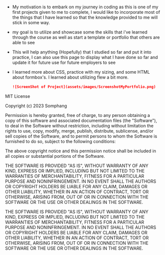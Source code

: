 # <My Portfolio>


- My motivation is to embark on my journey in coding as this is one of my first  projects given to me to complete, I would like to incorporate most of the things that I have learned so that the knowledge provided to me will stick in some way.
- my goal is to utilize and showcase some the skills that i've learned through the course as well as start a template or portfolio that others are able to see
- This will help anything (Hopefully) that I studied so far and put it into practice, I can also use this page to display what I have done so far and update it for future use for future employers to see
- I learned more about CSS, practice with my sizing, and some HTML about formbox's. I learned about utilizing flew a bit more.



    ```md
    ![ScreenShot of Project](assets/images/ScreenshotMyPortfolio.png)
    ```


MIT License

Copyright (c) 2023 Somphang

Permission is hereby granted, free of charge, to any person obtaining a copy of this software and associated documentation files (the "Software"), to deal in the Software without restriction, including without limitation the rights to use, copy, modify, merge, publish, distribute, sublicense, and/or sell copies of the Software, and to permit persons to whom the Software is furnished to do so, subject to the following conditions:

The above copyright notice and this permission notice shall be included in all copies or substantial portions of the Software.

THE SOFTWARE IS PROVIDED "AS IS", WITHOUT WARRANTY OF ANY KIND, EXPRESS OR IMPLIED, INCLUDING BUT NOT LIMITED TO THE WARRANTIES OF MERCHANTABILITY, FITNESS FOR A PARTICULAR PURPOSE AND NONINFRINGEMENT. IN NO EVENT SHALL THE AUTHORS OR COPYRIGHT HOLDERS BE LIABLE FOR ANY CLAIM, DAMAGES OR OTHER LIABILITY, WHETHER IN AN ACTION OF CONTRACT, TORT OR OTHERWISE, ARISING FROM, OUT OF OR IN CONNECTION WITH THE SOFTWARE OR THE USE OR OTHER DEALINGS IN THE SOFTWARE.

THE SOFTWARE IS PROVIDED "AS IS", WITHOUT WARRANTY OF ANY KIND, EXPRESS OR IMPLIED, INCLUDING BUT NOT LIMITED TO THE WARRANTIES OF MERCHANTABILITY, FITNESS FOR A PARTICULAR PURPOSE AND NONINFRINGEMENT. IN NO EVENT SHALL THE AUTHORS OR COPYRIGHT HOLDERS BE LIABLE FOR ANY CLAIM, DAMAGES OR OTHER LIABILITY, WHETHER IN AN ACTION OF CONTRACT, TORT OR OTHERWISE, ARISING FROM, OUT OF OR IN CONNECTION WITH THE SOFTWARE OR THE USE OR OTHER DEALINGS IN THE SOFTWARE.